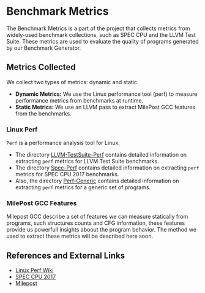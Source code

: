 # Benchmark Metrics

The Benchmark Metrics is a part of the project that collects metrics from widely-used benchmark collections, such as SPEC CPU and the LLVM Test Suite. These metrics are used to evaluate the quality of programs generated by our Benchmark Generator.

## Metrics Collected

We collect two types of metrics: dynamic and static.

- **Dynamic Metrics:**  We use the Linux performance tool (perf) to measure performance metrics from benchmarks at runtime.
- **Static Metrics:** We use an LLVM pass to extract MilePost GCC features from the benchmarks.


### Linux Perf

`Perf` is a performance analysis tool for Linux.

- The directory [LLVM-TestSuite-Perf](https://github.com/lac-dcc/BenchGen/tree/main/Bench-Metrics/LLVM-TestSuite-Perf) contains detailed information on extracting `perf` metrics for LLVM Test Suite benchmarks.
- The directory [Spec-Perf](https://github.com/lac-dcc/BenchGen/tree/main/Bench-Metrics/SPEC-Perf) contains detailed information on extracting `perf` metrics for SPEC CPU 2017 benchmarks.
- Also, the directory [Perf-Generic](https://github.com/lac-dcc/BenchGen/tree/main/Bench-Metrics/Perf-Generic) contains detailed information on extracting `perf` metrics for a generic set of programs.


### MilePost GCC Features
Milepost GCC describe a set of features we can measure statically from programs, such structures counts and CFG information, these features provide us powerfull insights aboout the program behavior.
The method we used to extract these metrics will be described here soon.

## References and External Links

- [Linux Perf Wiki](https://perf.wiki.kernel.org/index.php/Main_Page)
- [SPEC CPU 2017](https://www.spec.org/cpu2017/)
- [Milepost](https://en.wikipedia.org/wiki/MILEPOST_GCC)

